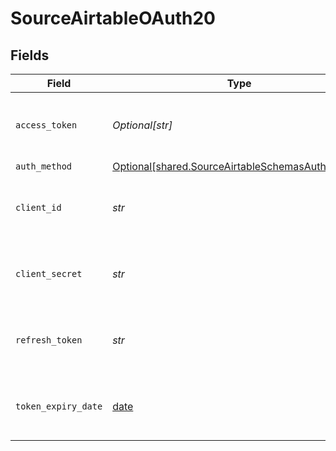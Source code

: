 # SourceAirtableOAuth20


## Fields

| Field                                                                                                      | Type                                                                                                       | Required                                                                                                   | Description                                                                                                |
| ---------------------------------------------------------------------------------------------------------- | ---------------------------------------------------------------------------------------------------------- | ---------------------------------------------------------------------------------------------------------- | ---------------------------------------------------------------------------------------------------------- |
| `access_token`                                                                                             | *Optional[str]*                                                                                            | :heavy_minus_sign:                                                                                         | Access Token for making authenticated requests.                                                            |
| `auth_method`                                                                                              | [Optional[shared.SourceAirtableSchemasAuthMethod]](../../models/shared/sourceairtableschemasauthmethod.md) | :heavy_minus_sign:                                                                                         | N/A                                                                                                        |
| `client_id`                                                                                                | *str*                                                                                                      | :heavy_check_mark:                                                                                         | The client ID of the Airtable developer application.                                                       |
| `client_secret`                                                                                            | *str*                                                                                                      | :heavy_check_mark:                                                                                         | The client secret the Airtable developer application.                                                      |
| `refresh_token`                                                                                            | *str*                                                                                                      | :heavy_check_mark:                                                                                         | The key to refresh the expired access token.                                                               |
| `token_expiry_date`                                                                                        | [date](https://docs.python.org/3/library/datetime.html#date-objects)                                       | :heavy_minus_sign:                                                                                         | The date-time when the access token should be refreshed.                                                   |